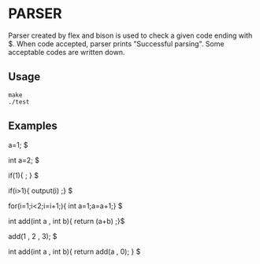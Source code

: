 # PARSER

Parser created by flex and bison is used to check a given code ending with $. When code accepted, parser prints "Successful parsing". Some acceptable codes are written down.


## Usage

```
make
./test
```

## Examples
a=1; $

int a=2; $

if(1){ ; } $

if(i>1){ output(i) ;} $

for(i=1;i<2;i=i+1;){ int a=1;a=a+1;} $

int add(int a , int b){ return (a+b) ;}$

add(1 , 2 , 3); $

int add(int a , int b){ return add(a , 0); } $